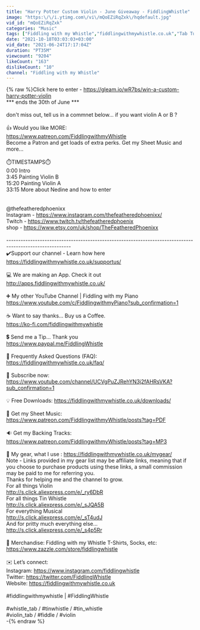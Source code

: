 ```yaml
---
title: "Harry Potter Custom Violin - June Giveaway - FiddlingWhistle"
image: "https:\/\/i.ytimg.com\/vi\/mQoEZiRqZxk\/hqdefault.jpg"
vid_id: "mQoEZiRqZxk"
categories: "Music"
tags: ["Fiddling with my Whistle","fiddlingwithmywhistle.co.uk","Tab Tutorail"]
date: "2021-10-18T03:03:03+03:00"
vid_date: "2021-06-24T17:17:04Z"
duration: "PT35M"
viewcount: "9204"
likeCount: "163"
dislikeCount: "10"
channel: "Fiddling with my Whistle"
---
```

{% raw %}Click here to enter - <a rel="nofollow" target="blank" href="https://gleam.io/wR7bs/win-a-custom-harry-potter-violin">https://gleam.io/wR7bs/win-a-custom-harry-potter-violin</a><br />*** ends the 30th of June ***<br /><br />don't miss out, tell us in a commnet below... if you want violin A or B ?<br /><br />👍 Would you like MORE: <br /><a rel="nofollow" target="blank" href="https://www.patreon.com/FiddlingwithmyWhistle">https://www.patreon.com/FiddlingwithmyWhistle</a><br />Become a Patron and get loads of extra perks. Get my Sheet Music and more...<br /><br />⏱️TIMESTAMPS⏱️ <br />0:00 Intro <br />3:45 Painting Violin B<br />15:20 Painting Violin A<br />33:15 More about Nedine and how to enter<br /><br /><br />@thefeatheredphoenixx<br />Instagram - <a rel="nofollow" target="blank" href="https://www.instagram.com/thefeatheredphoenixx/">https://www.instagram.com/thefeatheredphoenixx/</a><br />Twitch - <a rel="nofollow" target="blank" href="https://www.twitch.tv/thefeatheredphoenix">https://www.twitch.tv/thefeatheredphoenix</a><br />shop - <a rel="nofollow" target="blank" href="https://www.etsy.com/uk/shop/TheFeatheredPhoenixx">https://www.etsy.com/uk/shop/TheFeatheredPhoenixx</a><br /><br />---------------------------------------------------------------------------------------------------------<br />✔️Support our channel - Learn how here  <a rel="nofollow" target="blank" href="https://fiddlingwithmywhistle.co.uk/supportus/">https://fiddlingwithmywhistle.co.uk/supportus/</a><br /> <br />💻 We are making an App. Check it out<br /><a rel="nofollow" target="blank" href="http://apps.fiddlingwithmywhistle.co.uk/">http://apps.fiddlingwithmywhistle.co.uk/</a><br /><br />➕ My other YouTube Channel | Fiddling with my Piano<br /><a rel="nofollow" target="blank" href="https://www.youtube.com/c/FiddlingwithmyPiano?sub_confirmation=1">https://www.youtube.com/c/FiddlingwithmyPiano?sub_confirmation=1</a><br /><br />☕ Want to say thanks... Buy us a Coffee. <br /><a rel="nofollow" target="blank" href="https://ko-fi.com/fiddlingwithmywhistle">https://ko-fi.com/fiddlingwithmywhistle</a><br /><br />💲 Send me a Tip... Thank you<br /><a rel="nofollow" target="blank" href="https://www.paypal.me/FiddlingWhistle">https://www.paypal.me/FiddlingWhistle</a><br /><br />🙋 Frequently Asked Questions (FAQ): <a rel="nofollow" target="blank" href="https://fiddlingwithmywhistle.co.uk/faq/">https://fiddlingwithmywhistle.co.uk/faq/</a><br /><br />🔔 Subscribe now:  <a rel="nofollow" target="blank" href="https://www.youtube.com/channel/UCVgPuZJRehYN3j2fAHRsVKA?sub_confirmation=1">https://www.youtube.com/channel/UCVgPuZJRehYN3j2fAHRsVKA?sub_confirmation=1</a><br /><br />💡 Free Downloads: <a rel="nofollow" target="blank" href="https://fiddlingwithmywhistle.co.uk/downloads/">https://fiddlingwithmywhistle.co.uk/downloads/</a><br /><br />🎵 Get my Sheet Music: <a rel="nofollow" target="blank" href="https://www.patreon.com/FiddlingwithmyWhistle/posts?tag=PDF">https://www.patreon.com/FiddlingwithmyWhistle/posts?tag=PDF</a><br /><br />🔉  Get my Backing Tracks: <a rel="nofollow" target="blank" href="https://www.patreon.com/FiddlingwithmyWhistle/posts?tag=MP3">https://www.patreon.com/FiddlingwithmyWhistle/posts?tag=MP3</a><br /><br />🎤 My gear, what I use : <a rel="nofollow" target="blank" href="https://fiddlingwithmywhistle.co.uk/mygear/">https://fiddlingwithmywhistle.co.uk/mygear/</a><br />Note - Links provided in my gear list may be affiliate links, meaning that if you choose to purchase products using these links, a small commission may be paid to me for referring you.<br />Thanks for helping me and the channel to grow.<br />For all things Violin<br /><a rel="nofollow" target="blank" href="http://s.click.aliexpress.com/e/_ry6DbR">http://s.click.aliexpress.com/e/_ry6DbR</a><br />For all things Tin Whistle<br /><a rel="nofollow" target="blank" href="http://s.click.aliexpress.com/e/_sJQA5B">http://s.click.aliexpress.com/e/_sJQA5B</a><br />For everything Musical<br /><a rel="nofollow" target="blank" href="http://s.click.aliexpress.com/e/_sT4udJ">http://s.click.aliexpress.com/e/_sT4udJ</a><br />And for pritty much everything else...<br /><a rel="nofollow" target="blank" href="http://s.click.aliexpress.com/e/_s4p5Rr">http://s.click.aliexpress.com/e/_s4p5Rr</a><br /><br />🛒 Merchandise: Fiddling with my Whistle T-Shirts, Socks, etc: <a rel="nofollow" target="blank" href="https://www.zazzle.com/store/fiddlingwhistle">https://www.zazzle.com/store/fiddlingwhistle</a><br /><br />✉️ Let’s connect:<br />Instagram: <a rel="nofollow" target="blank" href="https://www.instagram.com/fiddlingwhistle">https://www.instagram.com/fiddlingwhistle</a><br />Twitter: <a rel="nofollow" target="blank" href="https://twitter.com/FiddlingWhistle">https://twitter.com/FiddlingWhistle</a><br />Website: <a rel="nofollow" target="blank" href="https://fiddlingwithmywhistle.co.uk">https://fiddlingwithmywhistle.co.uk</a><br /><br />#fiddlingwithmywhistle | #FiddlingWhistle<br /><br />#whistle_tab /  #tinwhistle  /  #tin_whistle<br />#violin_tab / #fiddle / #violin<br />-{% endraw %}
